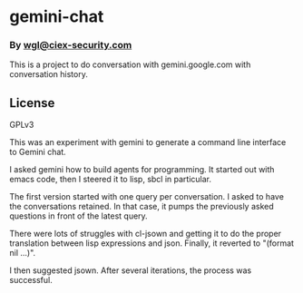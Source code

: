 # gemini-chat
### By <wgl@ciex-security.com>

This is a project to do conversation with gemini.google.com with conversation history.

## License

GPLv3

This was an experiment with gemini to generate a command line interface to Gemini chat.

I asked gemini how to build agents for programming. It started out with
emacs code, then I steered it to lisp, sbcl in particular. 

The first version started with one query per conversation. I asked to have
the conversations retained. In that case, it pumps the previously asked
questions in front of the latest query.

There were lots of struggles with cl-jsown and getting it to do the proper
translation between lisp expressions and json. Finally, it reverted to
"(format nil ...)".

I then suggested jsown.  After several iterations, the process was
successful.


